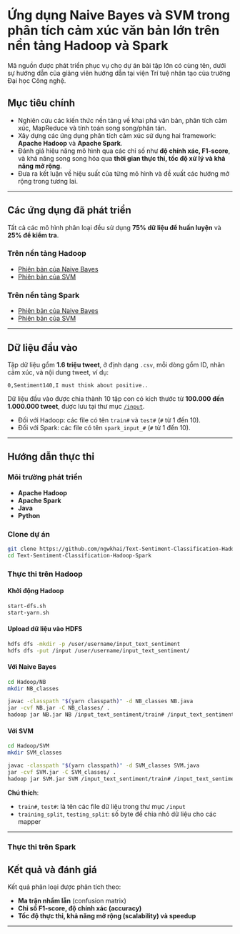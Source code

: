# Ứng dụng Naive Bayes và SVM trong phân tích cảm xúc văn bản lớn trên nền tảng Hadoop và Spark

Mã nguồn được phát triển phục vụ cho dự án bài tập lớn có cùng tên, dưới sự hướng dẫn của giảng viên hướng dẫn tại viện Trí tuệ nhân tạo của trường Đại học Công nghệ.


## Mục tiêu chính

* Nghiên cứu các kiến thức nền tảng về khai phá văn bản, phân tích cảm xúc, MapReduce và tính toán song song/phân tán.
* Xây dựng các ứng dụng phân tích cảm xúc sử dụng hai framework: **Apache Hadoop** và **Apache Spark**.
* Đánh giá hiệu năng mô hình qua các chỉ số như **độ chính xác, F1-score**, và khả năng song song hóa qua **thời gian thực thi, tốc độ xử lý và khả năng mở rộng**.
* Đưa ra kết luận về hiệu suất của từng mô hình và đề xuất các hướng mở rộng trong tương lai.

---

## Các ứng dụng đã phát triển

Tất cả các mô hình phân loại đều sử dụng **75% dữ liệu để huấn luyện** và **25% để kiểm tra**.

### Trên nền tảng Hadoop

* [Phiên bản của Naive Bayes](Hadoop/NB.java)
* [Phiên bản của SVM](Hadoop/SVM.java)


### Trên nền tảng Spark

* [Phiên bản của Naive Bayes](Spark/NaiveBayes/python/NaiveBayes.py)
* [Phiên bản của SVM](Spark/SVM/python/SVM.py)

---

## Dữ liệu đầu vào

Tập dữ liệu gồm **1.6 triệu tweet**, ở định dạng `.csv`, mỗi dòng gồm ID, nhãn cảm xúc, và nội dung tweet, ví dụ:

```
0,Sentiment140,I must think about positive..
```

Dữ liệu đầu vào được chia thành 10 tập con có kích thước từ **100.000 đến 1.000.000 tweet**, được lưu tại thư mục [`/input`](input/).

* Đối với Hadoop: các file có tên `train#` và `test#` (`#` từ 1 đến 10).
* Đối với Spark: các file có tên `spark_input_#` (`#` từ 1 đến 10).

---

## Hướng dẫn thực thi

###  Môi trường phát triển

* **Apache Hadoop**
* **Apache Spark**
* **Java**
* **Python**


### Clone dự án

```bash
git clone https://github.com/ngwkhai/Text-Sentiment-Classification-Hadoop-Spark.git
cd Text-Sentiment-Classification-Hadoop-Spark
```

### Thực thi trên Hadoop

#### Khởi động Hadoop

```bash
start-dfs.sh
start-yarn.sh
```

#### Upload dữ liệu vào HDFS

```bash
hdfs dfs -mkdir -p /user/username/input_text_sentiment
hdfs dfs -put /input /user/username/input_text_sentiment/
```

#### Với Naive Bayes

```bash
cd Hadoop/NB
mkdir NB_classes
```
```bash
javac -classpath "$(yarn classpath)" -d NB_classes NB.java
jar -cvf NB.jar -C NB_classes/ .
hadoop jar NB.jar NB /input_text_sentiment/train# /input_text_sentiment/test# training_split testing_split
```


#### Với SVM

```bash
cd Hadoop/SVM
mkdir SVM_classes
```

```bash
javac -classpath "$(yarn classpath)" -d SVM_classes SVM.java
jar -cvf SVM.jar -C SVM_classes/ .
hadoop jar SVM.jar SVM /input_text_sentiment/train# /input_text_sentiment/test# training_split testing_split
```


**Chú thích**:

* `train#`, `test#`: là tên các file dữ liệu trong thư mục `/input`
* `training_split`, `testing_split`: số byte để chia nhỏ dữ liệu cho các mapper

---

### Thực thi trên Spark

##  Kết quả và đánh giá

Kết quả phân loại được phân tích theo:

* **Ma trận nhầm lẫn** (confusion matrix)
* **Chỉ số F1-score, độ chính xác (accuracy)**
* **Tốc độ thực thi, khả năng mở rộng (scalability) và speedup**

---

